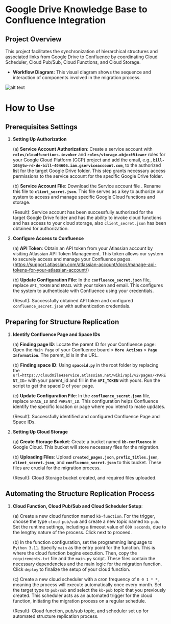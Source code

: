 # Google Drive Knowledge Base to Confluence Integration

## **Project Overview**

This project facilitates the synchronization of hierarchical structures and associated links from Google Drive to Confluence by coordinating Cloud Scheduler, Cloud Pub/Sub, Cloud Functions, and Cloud Storage.

- **Workflow Diagram:** This visual diagram shows the sequence and interaction of components involved in the migration process.

![alt text](img.png)

# **How to Use**

## **Prerequisites Settings**

1. **Setting Up Authorization**

   (a) **Service Account Authorization**: Create a service account with **`roles/cloudfunctions.invoker`** and **`roles/storage.objectViewer`** roles for your Google Cloud Platform (GCP) project and add the email, e.g., **`bill-105@tw-rd-de-bill-404606.iam.gserviceaccount.com`**, to the authorized list for the target Google Drive folder. This step grants necessary access permissions to the service account for the specific Google Drive folder.

   (b) **Service Account File**: Download the Service account file . Rename this file to **`client_secret.json`**. This file serves as a key to authorize our system to access and manage specific Google Cloud functions and storage.

   (Result): Service account has been successfully authorized for the target Google Drive folder and has the ability to invoke cloud functions and has access to your cloud storage, also `client_secret.json` has been obtained for authorization.

2. **Configure Access to Confluence**

   (a) **API Token**: Obtain an API token from your Atlassian account by visiting Atlassian API Token Management. This token allows our system to securely access and manage your Confluence pages.(https://support.atlassian.com/atlassian-account/docs/manage-api-tokens-for-your-atlassian-account/)

   (b) **Update Configuration File**: In the **`confluence_secret.json`** file, replace `API_TOKEN` and `EMAIL` with your token and email. This configures the system to authenticate with Confluence using your credentials.

   (Result): Successfully obtained API token and configured `confluence_secret.json` with authentication credentials.

## **Preparing for Structure Replication**

1. **Identify Confluence Page and Space IDs**

   (a) **Finding page ID**: Locate the parent ID for your Confluence page: Open the `Main Page` of your Confluence board > **`More Actions`** > **`Page Information`**. The parent_id is in the URL.

   (b) **Finding space ID**: Using **`spaceid.py`** in the root folder by replacing the `url=https://cloudmile4service.atlassian.net/wiki/api/v2/pages/<PARENT_ID>` with your parent_id and fill in the **`API_TOKEN`** with yours. Run the script to get the spaceID of your page.

   (c) **Update Configuration File**: In the **`confluence_secret.json`** file, replace `SPACE_ID` and `PARENT_ID`. This configuration helps Confluence identify the specific location or page where you intend to make updates.

   (Result): Successfully identified and configured Confluence Page and Space IDs.

2. **Setting Up Cloud Storage**

   (a) **Create Storage Bucket**: Create a bucket named **`kb-confluence`** in Google Cloud. This bucket will store necessary files for the migration.

   (b) **Uploading Files**: Upload **`created_pages.json`**, **`prefix_titles.json`**, **`client_secret.json`**, and **`confluence_secret.json`** to this bucket. These files are crucial for the migration process.

   (Result): Cloud Storage bucket created, and required files uploaded.

## **Automating the Structure Replication Process**

1. **Cloud Function, Cloud Pub/Sub and Cloud Scheduler Setup**:

   (a) Create a new cloud function named `kb-function`. For the trigger, choose the type `cloud pub/sub` and create a new topic named `kb-pub`. Set the runtime settings, including a timeout value of `600 seconds`, due to the lengthy nature of the process. Click next to proceed.

   (b) In the function configuration, set the programming language to `Python 3.11`. Specify `main` as the entry point for the function. This is where the cloud function begins execution. Then, copy the `requirements.txt` file and the `main.py` script. These files contain the necessary dependencies and the main logic for the migration function. Click `deploy` to finalize the setup of your cloud function.

   (c) Create a new cloud scheduler with a cron frequency of `0 0 1 * *`, meaning the process will execute automatically once every month. Set the target type to `pub/sub` and select the `kb-pub` topic that you previously created. This scheduler acts as an automated trigger for the cloud function, initiating the migration process on a regular schedule.

   (Result): Cloud function, pub/sub topic, and scheduler set up for automated structure replication process.
